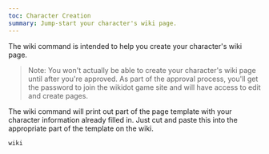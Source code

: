 ```yaml
---
toc: Character Creation
summary: Jump-start your character's wiki page.
---
```

The wiki command is intended to help you create your character's wiki page.  

> Note:  You won't actually be able to create your character's wiki page until after you're approved.  As part of the approval process, you'll get the password to join the wikidot game site and will have access to edit and create pages.

The wiki command will print out part of the page template with your character information already filled in.  Just cut and paste this into the appropriate part of the template on the wiki.

`wiki`

